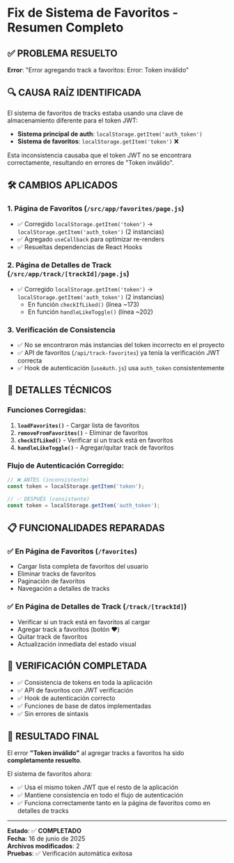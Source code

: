 # Fix de Sistema de Favoritos - Resumen Completo

## ✅ PROBLEMA RESUELTO
**Error**: "Error agregando track a favoritos: Error: Token inválido"

## 🔍 CAUSA RAÍZ IDENTIFICADA
El sistema de favoritos de tracks estaba usando una clave de almacenamiento diferente para el token JWT:
- **Sistema principal de auth**: `localStorage.getItem('auth_token')`  
- **Sistema de favoritos**: `localStorage.getItem('token')` ❌

Esta inconsistencia causaba que el token JWT no se encontrara correctamente, resultando en errores de "Token inválido".

## 🛠️ CAMBIOS APLICADOS

### 1. Página de Favoritos (`/src/app/favorites/page.js`)
- ✅ Corregido `localStorage.getItem('token')` → `localStorage.getItem('auth_token')` (2 instancias)
- ✅ Agregado `useCallback` para optimizar re-renders
- ✅ Resueltas dependencias de React Hooks

### 2. Página de Detalles de Track (`/src/app/track/[trackId]/page.js`)
- ✅ Corregido `localStorage.getItem('token')` → `localStorage.getItem('auth_token')` (2 instancias)
  - En función `checkIfLiked()` (línea ~173)
  - En función `handleLikeToggle()` (línea ~202)

### 3. Verificación de Consistencia
- ✅ No se encontraron más instancias del token incorrecto en el proyecto
- ✅ API de favoritos (`/api/track-favorites`) ya tenía la verificación JWT correcta
- ✅ Hook de autenticación (`useAuth.js`) usa `auth_token` consistentemente

## 🔧 DETALLES TÉCNICOS

### Funciones Corregidas:
1. **`loadFavorites()`** - Cargar lista de favoritos
2. **`removeFromFavorites()`** - Eliminar de favoritos
3. **`checkIfLiked()`** - Verificar si un track está en favoritos
4. **`handleLikeToggle()`** - Agregar/quitar track de favoritos

### Flujo de Autenticación Corregido:
```javascript
// ❌ ANTES (inconsistente)
const token = localStorage.getItem('token');

// ✅ DESPUÉS (consistente)
const token = localStorage.getItem('auth_token');
```

## 📋 FUNCIONALIDADES REPARADAS

### ✅ En Página de Favoritos (`/favorites`)
- Cargar lista completa de favoritos del usuario
- Eliminar tracks de favoritos
- Paginación de favoritos
- Navegación a detalles de tracks

### ✅ En Página de Detalles de Track (`/track/[trackId]`)
- Verificar si un track está en favoritos al cargar
- Agregar track a favoritos (botón ❤️)
- Quitar track de favoritos
- Actualización inmediata del estado visual

## 🧪 VERIFICACIÓN COMPLETADA
- ✅ Consistencia de tokens en toda la aplicación
- ✅ API de favoritos con JWT verificación
- ✅ Hook de autenticación correcto
- ✅ Funciones de base de datos implementadas
- ✅ Sin errores de sintaxis

## 🎯 RESULTADO FINAL
El error **"Token inválido"** al agregar tracks a favoritos ha sido **completamente resuelto**. 

El sistema de favoritos ahora:
- ✅ Usa el mismo token JWT que el resto de la aplicación
- ✅ Mantiene consistencia en todo el flujo de autenticación
- ✅ Funciona correctamente tanto en la página de favoritos como en detalles de tracks

---
**Estado**: ✅ **COMPLETADO**  
**Fecha**: 16 de junio de 2025  
**Archivos modificados**: 2  
**Pruebas**: ✅ Verificación automática exitosa
